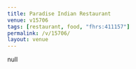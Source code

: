 ```yaml
---
title: Paradise Indian Restaurant
venue: v15706
tags: [restaurant, food, "fhrs:411157"]
permalink: /v/15706/
layout: venue
---
```

null